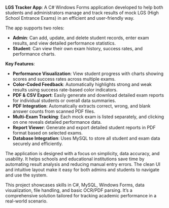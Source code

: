 **LGS Tracker App**: A C# Windows Forms application developed to help both students and administrators manage and track results of mock LGS (High School Entrance Exams) in an efficient and user-friendly way.

The app supports two roles:
- **Admin**: Can add, update, and delete student records, enter exam results, and view detailed performance statistics.
- **Student**: Can view their own exam history, success rates, and performance charts.

**Key Features**:
- **Performance Visualization**: View student progress with charts showing scores and success rates across multiple exams.
- **Color-Coded Feedback**: Automatically highlights strong and weak results using success rate-based color indicators.
- **PDF & CSV Export**: Easily generate and download detailed exam reports for individual students or overall data summaries.
- **PDF Integration**: Automatically extracts correct, wrong, and blank answer counts from scanned PDF files.
- **Multi-Exam Tracking**: Each mock exam is listed separately, and clicking on one reveals detailed performance data.
- **Report Viewer**: Generate and export detailed student reports in PDF format based on selected exams.
- **Database Integration**: Uses MySQL to store all student and exam data securely and efficiently.

The application is designed with a focus on simplicity, data accuracy, and usability. It helps schools and educational institutions save time by automating result analysis and reducing manual entry errors. The clean UI and intuitive layout make it easy for both admins and students to navigate and use the system.

This project showcases skills in C#, MySQL, Windows Forms, data visualization, file handling, and basic OCR/PDF parsing. It’s a comprehensive solution tailored for tracking academic performance in a real-world scenario.

